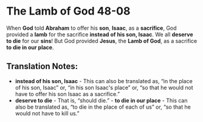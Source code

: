The Lamb of God 48-08
=======================


When **God** told **Abraham** to offer his **son**, **Isaac**, as a
**sacrifice**, God provided a **lamb** for the sacrifice **instead of his
son, Isaac**. We all **deserve to die** for our **sins**! But God provided
**Jesus**, the **Lamb of God**, as a sacrifice **to die in our place**.

Translation Notes:
------------------

-   **instead of his son, Isaac** - This can also be translated as, “in
    the place of his son, Isaac” or, “in his son Isaac's place” or,
    “so that he would not have to offer his son Isaac as a sacrifice.”
-   **deserve to die** - That is, “should die.” -   **to die in our
place** - This can also be translated as, “to die in
    the place of each of us” or, “so that he would not have to
    kill us.”

